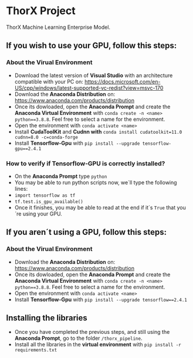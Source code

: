 # ThorX Project
ThorX Machine Learning Enterprise Model.

## If you wish to use your GPU, follow this steps:

### About the Virual Environment

* Download the latest version of **Visual Studio** with an architecture compatible with your PC on: https://docs.microsoft.com/en-US/cpp/windows/latest-supported-vc-redist?view=msvc-170
* Download the **Anaconda Distribution** on: https://www.anaconda.com/products/distribution
* Once its dowloaded, open the **Anaconda Prompt** and create the **Anaconda Virtual Environment** with `conda create -n <name> python==3.8.8`. Feel free to select a name for the environment.
* Open the environment with `conda activate <name>`
* Install **CudaToolKit** and **Cudnn with** `conda install cudatoolkit=11.0 cudnn=8.0 -c=conda-forge`
* Install **Tensorflow-Gpu** with `pip install --upgrade tensorflow-gpu==2.4.1`

### How to verify if Tensorflow-GPU is correctly installed?

* On the **Anaconda Prompt** type `python`
* You may be able to run python scripts now, we´ll type the following lines:
* `import tensorflow as tf`
* `tf.test.is_gpu_available()`
* Once it finishes, you may be able to read at the end if it´s `True` that you´re using your GPU.

## If you aren´t using a GPU, follow this steps:

### About the Virual Environment

* Download the **Anaconda Distribution** on: https://www.anaconda.com/products/distribution
* Once its dowloaded, open the **Anaconda Prompt** and create the **Anaconda Virtual Environment** with `conda create -n <name> python==3.8.8`. Feel free to select a name for the environment.
* Open the environment with `conda activate <name>`
* Install **Tensorflow-Gpu** with `pip install --upgrade tensorflow==2.4.1`

## Installing the libraries

* Once you have completed the previous steps, and still using the **Anaconda Prompt**, go to the folder `/thorx_pipeline`.
* Install all the libraries in the **virtual environment** with `pip install -r requirements.txt`



